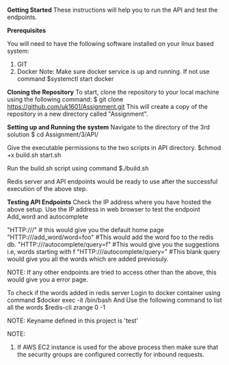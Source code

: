 **Getting Started**
These instructions will help you to run the API and test the endpoints.

**Prerequisites**

You will need to have the following software installed on your linux based system:
1. GIT
2. Docker
Note: Make sure docker service is up and running. If not use command 
$systemctl start docker

**Cloning the Repository**
To start, clone the repository to your local machine using the following command:
$ git clone https://github.com/uk1601/Assignment.git
This will create a copy of the repository in a new directory called "Assignment".

**Setting up and Running the system**
Navigate to the directory of the 3rd solution
$ cd Assignment/3/API/

Give the executable permissions to the two scripts in API directory.
$chmod +x build.sh start.sh

Run the build.sh script using command
$./build.sh

Redis server and API endpoints would be ready to use after the successful execution of the above step.

**Testing API Endpoints**
Check the IP address where you have hosted the above setup. Use the IP address in web browser to test the endpoint Add_word and autocomplete

"HTTP://<IP ADDRESS>/" # this would give you the default home page
"HTTP://<IP ADDRESS>/add_word/word=foo" #This would add the word foo to the redis db.
"HTTP://<IP ADDRESS>/autocomplete/query=f" #This would give you the suggestions i.e, words starting with f
"HTTP://<IP ADDRESS>/autocomplete/query=" #This blank query would give you all the words which are added previosuly.
 
NOTE: If any other endpoints are tried to access other than the above, this would give you a error page.
 
To check if the words added in redis server
Login to docker container using command
 $docker exec -it <containerid> /bin/bash
And Use the following command to list all the words
 $redis-cli zrange <key name> 0 -1 

NOTE: Keyname defined in this project is 'test'


NOTE:
  1. If AWS EC2 instance is used for the above process then make sure that the security groups are configured correctly for inbound requests.
  
